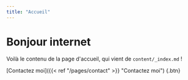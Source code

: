 ```yaml
---
title: "Accueil"
---
```


# Bonjour internet
Voilà le contenu de la page d'accueil, qui vient de `content/_index.md` !

[Contactez moi]({{< ref "/pages/contact" >}} "Contactez moi")
{.btn}